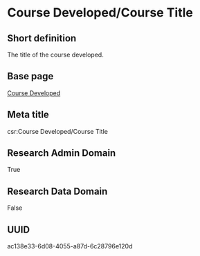 # Course Developed/Course Title
## Short definition
The title of the course developed.
## Base page
[Course Developed](https://github.com/EuroCRIS/CASRAI-Dictionairies/blob/main/Objects/Course%20Developed.md)
## Meta title
csr:Course Developed/Course Title
## Research Admin Domain
True
## Research Data Domain
False
## UUID
ac138e33-6d08-4055-a87d-6c28796e120d
